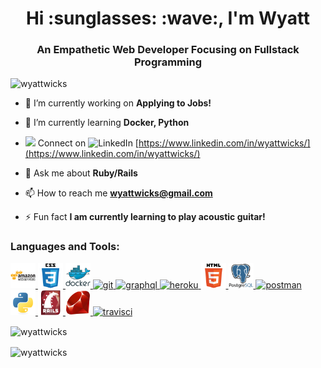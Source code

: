 <h1 align="center">Hi :sunglasses: :wave:, I'm Wyatt</h1>
<h3 align="center">An Empathetic Web Developer Focusing on Fullstack Programming</h3>

<p align="left"> <img src="https://komarev.com/ghpvc/?username=wyattwicks&label=Profile%20views&color=0e75b6&style=flat" alt="wyattwicks" /> </p>

- 🔭 I’m currently working on **Applying to Jobs!**

- 🌱 I’m currently learning **Docker, Python**

- <img src="{https://img.shields.io/badge/LinkedIn-0077B5?style=for-the-badge&logo=linkedin&logoColor=white}" /> Connect on <img alt="LinkedIn" src="https://img.shields.io/badge/linkedin-%230077B5.svg?style=for-the-badge&logo=linkedin&logoColor=white"/> [https://www.linkedin.com/in/wyattwicks/](https://www.linkedin.com/in/wyattwicks/)


- 💬 Ask me about **Ruby/Rails**

- 📫 How to reach me **wyattwicks@gmail.com**

- ⚡ Fun fact **I am currently learning to play acoustic guitar!**


<h3 align="left">Languages and Tools:</h3>
<p align="left"> <a href="https://aws.amazon.com" target="_blank"> <img src="https://raw.githubusercontent.com/devicons/devicon/master/icons/amazonwebservices/amazonwebservices-original-wordmark.svg" alt="aws" width="40" height="40"/> </a> <a href="https://www.w3schools.com/css/" target="_blank"> <img src="https://raw.githubusercontent.com/devicons/devicon/master/icons/css3/css3-original-wordmark.svg" alt="css3" width="40" height="40"/> </a> <a href="https://www.docker.com/" target="_blank"> <img src="https://raw.githubusercontent.com/devicons/devicon/master/icons/docker/docker-original-wordmark.svg" alt="docker" width="40" height="40"/> </a> <a href="https://git-scm.com/" target="_blank"> <img src="https://www.vectorlogo.zone/logos/git-scm/git-scm-icon.svg" alt="git" width="40" height="40"/> </a> <a href="https://graphql.org" target="_blank"> <img src="https://www.vectorlogo.zone/logos/graphql/graphql-icon.svg" alt="graphql" width="40" height="40"/> </a> <a href="https://heroku.com" target="_blank"> <img src="https://www.vectorlogo.zone/logos/heroku/heroku-icon.svg" alt="heroku" width="40" height="40"/> </a> <a href="https://www.w3.org/html/" target="_blank"> <img src="https://raw.githubusercontent.com/devicons/devicon/master/icons/html5/html5-original-wordmark.svg" alt="html5" width="40" height="40"/> </a> <a href="https://www.postgresql.org" target="_blank"> <img src="https://raw.githubusercontent.com/devicons/devicon/master/icons/postgresql/postgresql-original-wordmark.svg" alt="postgresql" width="40" height="40"/> </a> <a href="https://postman.com" target="_blank"> <img src="https://www.vectorlogo.zone/logos/getpostman/getpostman-icon.svg" alt="postman" width="40" height="40"/> </a> <a href="https://www.python.org" target="_blank"> <img src="https://raw.githubusercontent.com/devicons/devicon/master/icons/python/python-original.svg" alt="python" width="40" height="40"/> </a> <a href="https://rubyonrails.org" target="_blank"> <img src="https://raw.githubusercontent.com/devicons/devicon/master/icons/rails/rails-original-wordmark.svg" alt="rails" width="40" height="40"/> </a> <a href="https://www.ruby-lang.org/en/" target="_blank"> <img src="https://raw.githubusercontent.com/devicons/devicon/master/icons/ruby/ruby-original.svg" alt="ruby" width="40" height="40"/> </a> <a href="https://travis-ci.org" target="_blank"> <img src="https://www.vectorlogo.zone/logos/travis-ci/travis-ci-icon.svg" alt="travisci" width="40" height="40"/> </a> </p>

<p><img align="center" src="https://github-readme-stats.vercel.app/api/top-langs?username=wyattwicks&show_icons=true&locale=en&layout=compact" alt="wyattwicks" /></p>

<p><img align="center" src="https://github-readme-streak-stats.herokuapp.com/?user=wyattwicks&" alt="wyattwicks" /></p>


